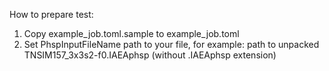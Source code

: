 How to prepare test:

1. Copy example_job.toml.sample to example_job.toml
2. Set PhspInputFileName path to your file, for example: path to unpacked TNSIM157_3x3s2-f0.IAEAphsp (without .IAEAphsp extension)
